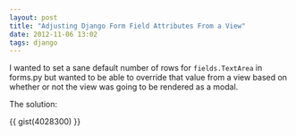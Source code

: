 ```yaml
---
layout: post
title: "Adjusting Django Form Field Attributes From a View"
date: 2012-11-06 13:02
tags: django
---
```

I wanted to set a sane default number of rows for `fields.TextArea` in
forms.py but wanted to be able to override that value from a view based
on whether or not the view was going to be rendered as a modal.

The solution:

{{ gist(4028300) }}
